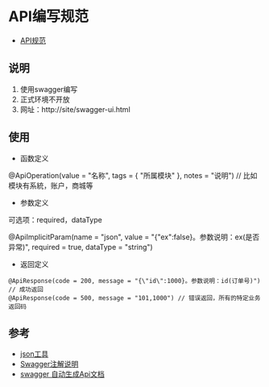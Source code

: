 # API编写规范

* [API规范](https://tech.wangyaqi.cn/#/common/api)

## 说明
1. 使用swagger编写
1. 正式环境不开放
1. 网址：http://site/swagger-ui.html

## 使用
* 函数定义

@ApiOperation(value = "名称", tags = { "所属模块" }, notes = "说明") // 比如模块有系統，账户，商城等

* 参数定义

可选项：required，dataType

@ApiImplicitParam(name = "json", value = "{\"ex\":false}。参数说明：ex(是否异常)", required = true, dataType = "string")

* 返回定义
```
@ApiResponse(code = 200, message = "{\"id\":1000}。参数说明：id(订单号)") // 成功返回
@ApiResponse(code = 500, message = "101,1000") // 错误返回，所有的特定业务返回码
```

## 参考
* [json工具](http://www.jsoneditoronline.org/)
* [Swagger注解说明](https://github.com/swagger-api/swagger-core/wiki/annotations)
* [swagger 自动生成Api文档](https://qiyatech.gitbooks.io/techdocs/content/kai-fa-ji-cheng-an-zhuang/swagger-zi-dong-sheng-cheng-api-wen-dang.html)
